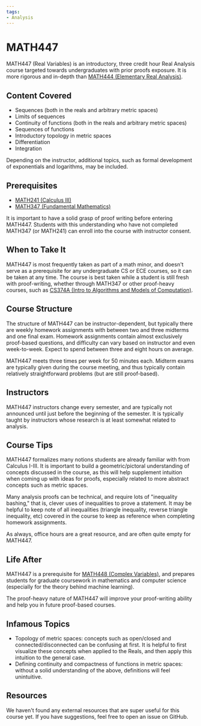```yaml
---
tags:
- Analysis
---
```

# MATH447

MATH447 (Real Variables) is an introductory, three credit hour Real Analysis course targeted towards undergraduates with prior proofs exposure. It is more rigorous and in-depth than [MATH444 (Elementary Real Analysis)](./MATH444.md).

## Content Covered

- Sequences (both in the reals and arbitrary metric spaces)
- Limits of sequences
- Continuity of functions (both in the reals and arbitrary metric spaces)
- Sequences of functions
- Introductory topology in metric spaces
- Differentiation
- Integration

Depending on the instructor, additional topics, such as formal development of exponentials and logarithms, may be included.

## Prerequisites

- [MATH241 (Calculus III)](./MATH241.md)
- [MATH347 (Fundamental Mathematics)](./MATH347.md)

It is important to have a solid grasp of proof writing before entering MATH447. Students with this understanding who have not completed MATH347 (or MATH241) can enroll into the course with instructor consent.

## When to Take It

MATH447 is most frequently taken as part of a math minor, and doesn't serve as a prerequisite for any undergraduate CS or ECE courses, so it can be taken at any time. The course is best taken while a student is still fresh with proof-writing, whether through MATH347 or other proof-heavy courses, such as [CS374A (Intro to Algorithms and Models of Computation)](../CS%20Course%20Offerings/CS374A.md).

## Course Structure

The structure of MATH447 can be instructor-dependent, but typically there are weekly homework assignments with between two and three midterms and one final exam. Homework assignments contain almost exclusively proof-based questions, and difficulty can vary based on instructor and even week-to-week. Expect to spend between three and eight hours on average.

MATH447 meets three times per week for 50 minutes each. Midterm exams are typically given during the course meeting, and thus typically contain relatively straightforward problems (but are still proof-based).

## Instructors

MATH447 instructors change every semester, and are typically not announced until just before the beginning of the semester. It is typically taught by instructors whose research is at least somewhat related to analysis.

## Course Tips

MATH447 formalizes many notions students are already familiar with from Calculus I-III. It is important to build a geometric/pictoral understanding of concepts discussed in the course, as this will help supplement intuition when coming up with ideas for proofs, especially related to more abstract concepts such as metric spaces.

Many analysis proofs can be technical, and require lots of "inequality bashing," that is, clever uses of inequalities to prove a statement. It may be helpful to keep note of all inequalities (triangle inequality, reverse triangle inequality, etc) covered in the course to keep as reference when completing homework assignments.

As always, office hours are a great resource, and are often quite empty for MATH447.

## Life After

MATH447 is a prerequisite for [MATH448 (Complex Variables)](./MATH448.md), and prepares students for graduate coursework in mathematics and computer science (especially for the theory behind machine learning).

The proof-heavy nature of MATH447 will improve your proof-writing ability and help you in future proof-based courses.

## Infamous Topics

- Topology of metric spaces: concepts such as open/closed and connected/disconnected can be confusing at first. It is helpful to first visualize these concepts when applied to the Reals, and then apply this intuition to the general case.
- Defining continuity and compactness of functions in metric spaces: without a solid understanding of the above, definitions will feel unintuitive.

## Resources

We haven't found any external resources that are super useful for this course yet. If you have suggestions, feel free to open an issue on GitHub.
